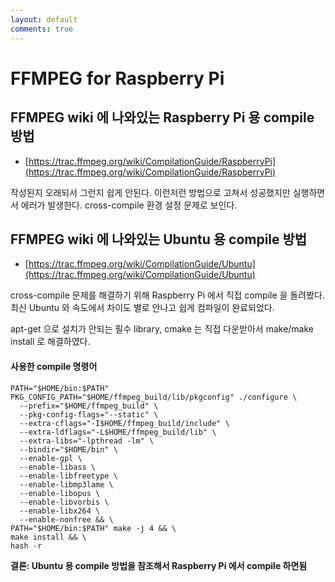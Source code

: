 ```yaml
---
layout: default
comments: true
---
```


# FFMPEG for Raspberry Pi

## FFMPEG wiki 에 나와있는 Raspberry Pi 용 compile 방법
* [https://trac.ffmpeg.org/wiki/CompilationGuide/RaspberryPi](https://trac.ffmpeg.org/wiki/CompilationGuide/RaspberryPi)

작성된지 오래되서 그런지 쉽게 안된다. 이런저런 방법으로 고쳐서 성공했지만 실행하면서 에러가 발생한다. cross-compile 환경 설정 문제로 보인다.

## FFMPEG wiki 에 나와있는 Ubuntu 용 compile 방법
* [https://trac.ffmpeg.org/wiki/CompilationGuide/Ubuntu](https://trac.ffmpeg.org/wiki/CompilationGuide/Ubuntu)

cross-compile 문제를 해결하기 위해 Raspberry Pi 에서 직접 compile 을 돌려봤다. 최신 Ubuntu 와 속도에서 차이도 별로 안나고 쉽게 컴파일이 완료되었다.

apt-get 으로 설치가 안되는 필수 library, cmake 는 직접 다운받아서 make/make install 로 해결하였다.

#### 사용한 compile 명령어
```
PATH="$HOME/bin:$PATH" PKG_CONFIG_PATH="$HOME/ffmpeg_build/lib/pkgconfig" ./configure \
  --prefix="$HOME/ffmpeg_build" \
  --pkg-config-flags="--static" \
  --extra-cflags="-I$HOME/ffmpeg_build/include" \
  --extra-ldflags="-L$HOME/ffmpeg_build/lib" \
  --extra-libs="-lpthread -lm" \
  --bindir="$HOME/bin" \
  --enable-gpl \
  --enable-libass \
  --enable-libfreetype \
  --enable-libmp3lame \
  --enable-libopus \
  --enable-libvorbis \
  --enable-libx264 \
  --enable-nonfree && \
PATH="$HOME/bin:$PATH" make -j 4 && \
make install && \
hash -r
```

__결론: Ubuntu 용 compile 방법을 참조해서 Raspberry Pi 에서 compile 하면됨__
